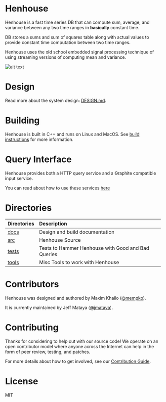 # Henhouse

Henhouse is a fast time series DB that can compute sum, average, and variance 
between any two time ranges in **basically** constant time. 

DB stores a sums and sum of squares table along with actual values to provide
constant time computation between two time ranges.

Henhouse uses the old school embedded signal processing technique of using 
streaming versions of computing mean and variance.

![alt text](doc/graph.png "Time Graph")

# Design

Read more about the system design: [DESIGN.md](docs/DESIGN.md).

# Building

Henhouse is built in C++ and runs on Linux and MacOS. See [build instructions](docs/BUILD.md)
for more information.

# Query Interface

Henhouse provides both a HTTP query service and a Graphite compatible input service.

You can read about how to use these services [here](src/service/README.md)

# Directories

| Directories                            | Description                                                                                                  |
|:---------------------------------------|:-------------------------------------------------------------------------------------------------------------|
| [docs](docs)                             | Design and build documentation|
| [src](src)                             | Henhouse Source|
| [tests](tests)                         | Tests to Hammer Henhouse with Good and Bad Queries |
| [tools](tests)                         | Misc Tools to work with Henhouse |

# Contributors

Henhouse was designed and authored by Maxim Khailo ([@mempko](https://github.com/mempko)).

It is currently maintained by Jeff Mataya ([@jmataya](https://github.com/jmataya)).

# Contributing

Thanks for considering to help out with our source code! We operate on an open 
contributor model where anyone across the Internet can help in the form of 
peer review, testing, and patches.

For more details about how to get involved, see our [Contribution Guide](CONTRIBUTING.md).

# License

MIT
